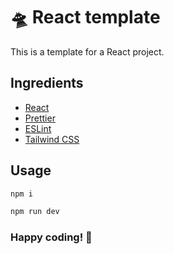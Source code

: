# 🛸 React template

This is a template for a React project.

## Ingredients

- [React](https://reactjs.org/)
- [Prettier](https://prettier.io/)
- [ESLint](https://eslint.org/)
- [Tailwind CSS](https://tailwindcss.com/)

## Usage

```bash
npm i

npm run dev
```


### Happy coding! 🚀
